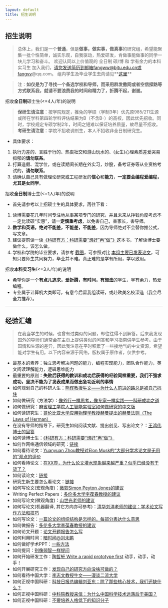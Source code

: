```yaml
---
layout: default
title: 招生说明
---
```


## 招生说明

> 总体上，我们是一个**普通**，但是**做事，做实事，做真事**的研究组，希望能聚集一批个性简单，诚实乐观，自我驱动，热爱研发，肯做事能做事的同学一块儿学习和奋斗。 欢迎认同以上价值观的 全日制 硕/博 和 学有余力的本科实习生 加入我们，请您发送简历到邮箱fangww@bjtu.edu.cn或fangvv@qq.com。 组内学生及毕业学生去向请见**[这里](http://scit.bjtu.edu.cn/cms/staff/8530/?cat=102#quxiang)**

> 注：**如仅是为了寻找一个备选学校和导师，而采用群发撒网或者空信探路等方式联系我，就请不要浪费我的时间和精力了，折腾不起，谢谢。**

招收**全日制**硕士生(<=4人/年)的说明

> **保研生请注意**：按学院规定，推免的学硕（学制3年）优先原985/211生源或所在学科第四轮学科评估结果为B（不含B-）的高校，因此优先招收。同时，学校规定专硕学制2年，时间之短难以保证培养质量，故尽量不招收。 **考研生请注意**：学院不招收调剂生，本人不招收非全日制研究生。

- 具体要求：
 1. 执行力差的、言胜于行的、热衷社交和游山玩水的、(女生)心理素质差爱哭易抑郁的**请勿联系**。
 1. 打算造假、混学位，或在读期间长期在外实习，炒股，备考证券等从业资格考试的，**请勿联系**。
 1. 请确认自己具有做理论研究或工程研发的**信心**和**能力**，**一定要会编程爱编程，尤其是女同学**。

招收**全日制**博士生(<=1人/年)的说明

- 首先请参考以上招硕士生的具体要求，再往下看：
 1. 读博需要花几年时间专注地从事某项专门的研究，并且未来从挣钱角度考虑不一定比读硕“实惠”，请**一定慎重考虑**，以免害自己，害家长，害导师。
 1. **数学和英语，绝对不能差，不能差，不能差**，因为导师绝对不会替你推公式，写文章。
 1. 建议提前读一读[《科研有方：科研需要“想好”再“做”》](https://book.douban.com/subject/26732439/)这本书，了解读博士要做什么，该怎么做。
 1. 学校和学院的毕业要求，请参考 [截图](phdpaper.jpg)，可参照对比 [本组主要已发表论文](http://scit.bjtu.edu.cn/cms/staff/8530/?cat=12#paper)，可知只要师生共同努力，毕业并不难。真正难的是学有所用，学以致用。

招收**本科实习生**(<=3人/年)的说明

- 希望你是一个**有点儿追求，爱折腾，有时间，有想法**的学生，学有余力，热爱编程。
- 专业属于计算机大类即可，有意今后留我组读研，或赴欧美名校深造（我会尽全力推荐）。

----------

## 经验汇编

> 在我当学生的时候，也曾有过类似的问题，却往往得不到解答。后来我发现国外的导师们通常会在主页上提供类似的问答和学习指南供学生参考。由于国情和生源的差异，因此我注意在平时积累了一些接地气的中文资源，希望能对学生有用。以下内容来源于网络，版权属于原作者，仅供参考。

- 最基本的素养：独立思考解决问题的能力，编程实现能力，团队合作能力，英文阅读理解能力，逻辑思维能力
- 最重要的原则：**失败后获得的教训和成功后获得的经验同样重要，我们不强求成功，坚决不能为了发表成果而做出急功近利的事情**
- 如何规划自己的科研人生：[熊辉教授牛文——为什么人前进的路总是被自己挡住](http://blog.sciencenet.cn/blog-800393-623681.html)
- 如何做研究（方法学）：[像外行一样思考，像专家一样实践——科研成功之道](http://book.douban.com/subject/1867455/ "像外行一样思考，像专家一样实践——科研成功之道")
- 如何做研究：[麻省理工学院人工智能实验室如何做研究的中文版](https://wenku.baidu.com/view/92ca9bde7cd184254a3535ab.html)
- 如何读研究生：[哥伦比亚大学应用物理学教授赫曼提出的赫曼法则（The Laws of Herman）](http://blog.sciencenet.cn/home.php?mod=space&uid=41757&do=blog&id=1099644)
- 在没有导师的指导下，研究生如何阅读文献、提出创见、写出论文？：[王鸿伟博士的回答](https://www.zhihu.com/question/23647187/answer/568803695)
- 如何读博士生：[《科研有方：科研需要“想好”再“做”》](https://book.douban.com/subject/26732439/)
- 如何作网络通信领域的研究：[链接](http://wirelesslab.sjtu.edu.cn/resource/seminar/111201/How_to_do_research_in_wireless_area_Yanglet20111201.ppsm "链接")
- 如何看待论文：[Yuanyuan Zhou教授对Elon Musk的“大部分学术论文是无用的”观点的评价](https://www.quora.com/Is-Elon-Musk-right-in-saying-most-academic-papers-are-useless/answer/Yuanyuan-Zhou?srid=ZqR9)
- 如何看待论文：[在XX界，为什么论文灌水现象越来越严重？似乎已经没有干货了？](https://www.zhihu.com/question/39342238/answer/99408954)
- 如何读论文：[链接](http://blizzard.cs.uwaterloo.ca/keshav/home/Papers/data/07/paper-reading.pdf "链接")
- 研究生新生要怎么看论文：[链接](https://www.zhihu.com/question/304334959 "链接")
- 如何写论文(宏观角度)：[微软Simon Peyton Jones的建议](https://www.microsoft.com/en-us/research/academic-program/write-great-research-paper/ "微软Simon Peyton Jones的建议")
- Writing Perfect Papers：[多伦多大学李葆春教授的建议](http://isn.xidian.edu.cn/info/1003/2388.htm "多伦多大学李葆春教授的建议")
- 如何写论文(微观角度)：[山世光老师的建议](http://www.jdl.ac.cn/user/sgshan/PaperWriting.pdf "山世光老师的建议")
- 如何写论文(机器翻译, 其它方向亦可参考)：[清华刘洋老师的建议：学术论文写作方法和技巧](http://nlp.csai.tsinghua.edu.cn/~ly/talks/cwmt14_tut.pdf "刘洋老师的建议")
- 如何写论文：[一篇论文的组织结构是怎样的，每部分表达什么意思](paper-organization.jpg)
- 如何做报告：[多伦多大学李葆春教授的建议](http://www.cs.cityu.edu.hk/~jia/research/the-art-of-presentation.pdf "多伦多大学李葆春教授的建议")
- 如何论文开题：[论文开题报告怎么写](https://www.zhihu.com/question/19891472)
- 如何利用时间：[暗时间@刘未鹏](http://mindhacks.cn/2009/12/20/dark-time/ "暗时间")
- 如何做好学术PPT：[一些方法](https://www.zhihu.com/question/22446174)
- 如何提问：[别像弱智一样提问](https://github.com/tangx/Stop-Ask-Questions-The-Stupid-Ways)
- 如何开始研发工作：[陶哲轩 Write a rapid prototype first](http://www.phy.pku.edu.cn/~wangdy/courses/howtophd/WriteARapidPrototypeFirst.pdf) 动手，动手，动手！
- 如何开展研究工作：[发现自己的研究方向没啥可做的？](https://www.zhihu.com/question/268787249)
- 如何看待中国大学：[李志文教授牛文——漫谈二流大学](https://blogs.harvard.edu/guorui/2015/08/13/%E6%9D%8E%E5%BF%97%E6%96%87%EF%BC%9A%E6%BC%AB%E8%B0%88%E4%BA%8C%E6%B5%81%E5%A4%A7%E5%AD%A6%EF%BC%88%E6%B8%85%E5%8D%8E%E5%8C%97%E5%A4%A7%E6%B5%99%E5%A4%A7%E5%8F%AA%E6%98%AF%E4%B8%89%E6%B5%81%E5%A4%A7/)
- 如何正视中国科研：[科技日报总编辑刘亚东：除了那些核心技术，我们还缺什么？](http://economy.caijing.com.cn/20180623/4474816.shtml)
- 如何正视中国科研：[中科院教授来信：为什么中国科学技术远落后于美国？](http://www.szeconomy.com/news/?494.html)
- 如何正视中国科研：[不要培养人格低下的知识分子](http://www.sohu.com/a/124240276_354611)
